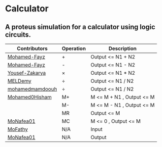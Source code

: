 # Calculator
## A proteus simulation for a calculator using logic circuits.

| Contributors                                                     |  Operation  |       Description          |
|  ---------                                                       |  ---------  |       -----------          |
|[Mohamed-Fayz](https://github.com/Mohamed-Fayz)                   |      +      |  Output <= N1 + N2         |
|[Mohamed-Fayz](https://github.com/Mohamed-Fayz)                   |      -      |  Output <= N1 - N2         |
|[Yousef-Zakarya](https://github.com/usf664)                       |      ×      |  Output <= N1 * N2         |
|[MELDemy](https://github.com/MELDemy)                             |      ÷      |  Output <= N1 / N2         |
[mohamedmamdoouh](https://github.com/mohamedmamdoouh)              |      ÷      |  Output <= N1 / N2         |
|[Mohamed0Hisham](https://github.com/Mohamed0Hisham)               |      M+     |  M <= M + N1 , Output <= M |
|                                                                  |      M-     |  M <= M - N1 , Output <= M |
|                                                                  |      MR     |  Output <= M               |
|[MoNafea01](https://github.com/MoNafea01)                         |      MC     |  M <= 0 , Output <= M      |
|[MoFathy](https://github.com/Mo1321)                              |     N/A     |  Input                     |
|[MoNafea01](https://github.com/MoNafea01)                         |     N/A     |  Output                    | 

